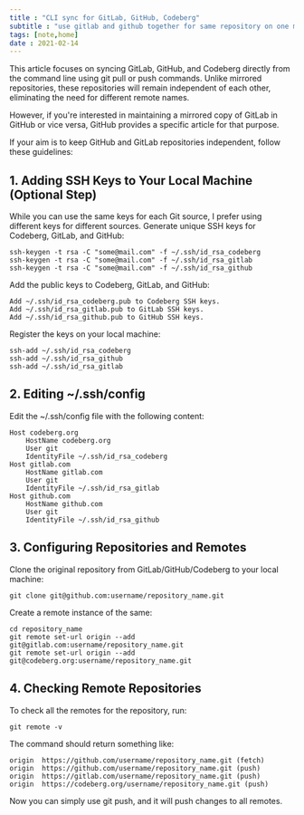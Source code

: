 ```yaml
---
title : "CLI sync for GitLab, GitHub, Codeberg" 
subtitle : "use gitlab and github together for same repository on one machine" 
tags: [note,home]
date : 2021-02-14
---
```


This article focuses on syncing GitLab, GitHub, and Codeberg directly from the command line using git pull or push commands. Unlike mirrored repositories, these repositories will remain independent of each other, eliminating the need for different remote names.

However, if you're interested in maintaining a mirrored copy of GitLab in GitHub or vice versa, GitHub provides a specific article for that purpose.

If your aim is to keep GitHub and GitLab repositories independent, follow these guidelines:


## 1. Adding SSH Keys to Your Local Machine (Optional Step)

While you can use the same keys for each Git source, I prefer using different keys for different sources. Generate unique SSH keys for Codeberg, GitLab, and GitHub:

    ssh-keygen -t rsa -C "some@mail.com" -f ~/.ssh/id_rsa_codeberg
    ssh-keygen -t rsa -C "some@mail.com" -f ~/.ssh/id_rsa_gitlab 
    ssh-keygen -t rsa -C "some@mail.com" -f ~/.ssh/id_rsa_github

Add the public keys to Codeberg, GitLab, and GitHub:

    Add ~/.ssh/id_rsa_codeberg.pub to Codeberg SSH keys.
    Add ~/.ssh/id_rsa_gitlab.pub to GitLab SSH keys.
    Add ~/.ssh/id_rsa_github.pub to GitHub SSH keys.

Register the keys on your local machine:

    ssh-add ~/.ssh/id_rsa_codeberg
    ssh-add ~/.ssh/id_rsa_github
    ssh-add ~/.ssh/id_rsa_gitlab

## 2. Editing ~/.ssh/config

Edit the ~/.ssh/config file with the following content:

    Host codeberg.org
        HostName codeberg.org
        User git
        IdentityFile ~/.ssh/id_rsa_codeberg
    Host gitlab.com
        HostName gitlab.com
        User git
        IdentityFile ~/.ssh/id_rsa_gitlab
    Host github.com
        HostName github.com
        User git
        IdentityFile ~/.ssh/id_rsa_github

## 3. Configuring Repositories and Remotes

Clone the original repository from GitLab/GitHub/Codeberg to your local machine:

    git clone git@github.com:username/repository_name.git

Create a remote instance of the same:

    cd repository_name
    git remote set-url origin --add git@gitlab.com:username/repository_name.git
    git remote set-url origin --add git@codeberg.org:username/repository_name.git

## 4. Checking Remote Repositories

To check all the remotes for the repository, run:

    git remote -v

The command should return something like:

    origin  https://github.com/username/repository_name.git (fetch)
    origin  https://github.com/username/repository_name.git (push)
    origin  https://gitlab.com/username/repository_name.git (push)
    origin  https://codeberg.org/username/repository_name.git (push)


Now you can simply use git push, and it will push changes to all remotes.

